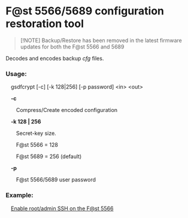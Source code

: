 # F@st 5566/5689 configuration restoration tool

> [!NOTE] Backup/Restore has been removed in the latest firmware updates for both the F@st 5566 and 5689

Decodes and encodes backup *cfg* files.

### Usage:

&emsp;gsdfcrypt [-c] [-k 128|256] [-p password] &lt;in&gt; &lt;out&gt;

&emsp;**-c**
  
&emsp;&emsp;Compress/Create encoded configuration
  
&emsp;**-k 128 | 256**

&emsp;&emsp;Secret-key size.
  
&emsp;&emsp;F@st 5566 = 128
  
&emsp;&emsp;F@st 5689 = 256 (default)

&emsp;**-p**

&emsp;&emsp;F@st 5566/5689 user password



### Example:

&emsp;[Enable root/admin SSH on the F@st 5566](https://github.com/up-n-atom/gsdfcrypt/wiki/F@st-5566-SSH)
